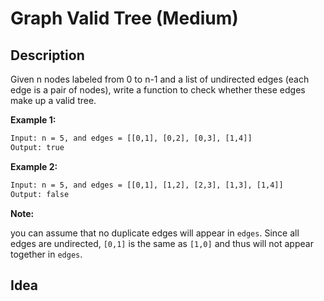 # Graph Valid Tree (Medium)

## Description

Given n nodes labeled from 0 to n-1 and a list of undirected edges (each edge is a pair of nodes), write a function to check whether these edges make up a valid tree.

**Example 1:**

```html
Input: n = 5, and edges = [[0,1], [0,2], [0,3], [1,4]]
Output: true
```

**Example 2:**

```html
Input: n = 5, and edges = [[0,1], [1,2], [2,3], [1,3], [1,4]]
Output: false
```

**Note:**

you can assume that no duplicate edges will appear in `edges`. Since all edges are undirected, `[0,1]` is the same as `[1,0]` and thus will not appear together in `edges`.

## Idea
